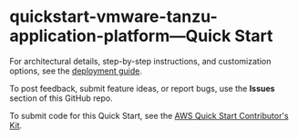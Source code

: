 # quickstart-vmware-tanzu-application-platform—Quick Start

For architectural details, step-by-step instructions, and customization options, see the [deployment guide](https://aws-quickstart.github.io/quickstart-vmware-tanzu-application-platform/).

To post feedback, submit feature ideas, or report bugs, use the **Issues** section of this GitHub repo.

To submit code for this Quick Start, see the [AWS Quick Start Contributor's Kit](https://aws-quickstart.github.io/).
